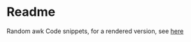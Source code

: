# Readme

Random awk Code snippets, for a rendered version, see [here](https://ndombrowski.github.io/AWK_code_snippets/)
